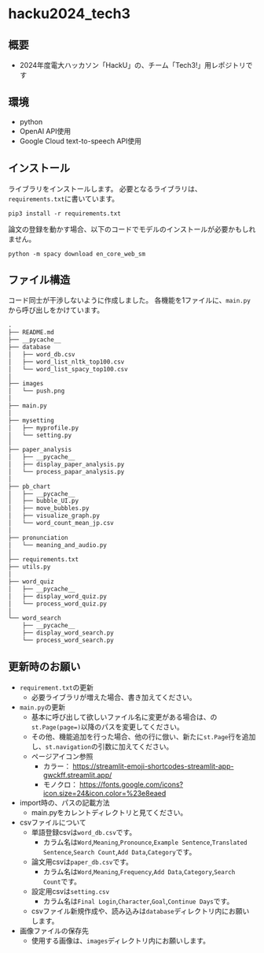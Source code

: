 # hacku2024_tech3

## 概要
- 2024年度電大ハッカソン「HackU」の、チーム「Tech3!」用レポジトリです

## 環境
- python
- OpenAI API使用
- Google Cloud text-to-speech API使用

## インストール
ライブラリをインストールします。
必要となるライブラリは、`requirements.txt`に書いています。
```
pip3 install -r requirements.txt
```

論文の登録を動かす場合、以下のコードでモデルのインストールが必要かもしれません。
```
python -m spacy download en_core_web_sm
```

## ファイル構造
コード同士が干渉しないように作成しました。
各機能を1ファイルに、`main.py`から呼び出しをかけています。

```txt 
.
├── README.md
├── __pycache__
├── database
│   ├── word_db.csv
│   ├── word_list_nltk_top100.csv
│   └── word_list_spacy_top100.csv
│
├── images
│   └── push.png
│
├── main.py
│
├── mysetting
│   ├── myprofile.py
│   └── setting.py
│
├── paper_analysis
│   ├── __pycache__
│   ├── display_paper_analysis.py
│   └── process_papar_analysis.py
│
├── pb_chart
│   ├── __pycache__
│   ├── bubble_UI.py
│   ├── move_bubbles.py
│   ├── visualize_graph.py
│   └── word_count_mean_jp.csv
│
├── pronunciation
│   └── meaning_and_audio.py
│
├── requirements.txt
├── utils.py
│
├── word_quiz
│   ├── __pycache__
│   ├── display_word_quiz.py
│   └── process_word_quiz.py
│
└── word_search
    ├── __pycache__
    ├── display_word_search.py
    └── process_word_search.py
```

## 更新時のお願い
- `requirement.txt`の更新
    - 必要ライブラリが増えた場合、書き加えてください。
- `main.py`の更新
    - 基本に呼び出して欲しいファイル名に変更がある場合は、の`st.Page(page=)`以降のパスを変更してください。
    - その他、機能追加を行った場合、他の行に倣い、新たに`st.Page`行を追加し、`st.navigation`の引数に加えてください。
    - ページアイコン参照
        - カラー： https://streamlit-emoji-shortcodes-streamlit-app-gwckff.streamlit.app/
        - モノクロ： https://fonts.google.com/icons?icon.size=24&icon.color=%23e8eaed
- import時の、パスの記載方法
    - main.pyをカレントディレクトリと見てください。
- csvファイルについて
    - 単語登録csvは`word_db.csv`です。
        - カラム名は`Word`,`Meaning`,`Pronounce`,`Example Sentence`,`Translated Sentence`,`Search Count`,`Add Data`,`Category`です。
    - 論文用csvは`paper_db.csv`です。
        - カラム名は`Word`,`Meaning`,`Frequency`,`Add Data`,`Category`,`Search Count`です。
    - 設定用csvは`setting.csv` 
        - カラム名は`Final Login`,`Character`,`Goal`,`Continue Days`です。
    - csvファイル新規作成や、読み込みは`database`ディレクトリ内にお願いします。
- 画像ファイルの保存先
    - 使用する画像は、`images`ディレクトリ内にお願いします。
